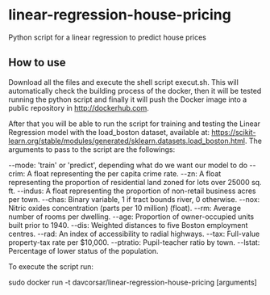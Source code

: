 # linear-regression-house-pricing
Python script for a linear regression to predict house prices

## How to use
Download all the files and execute the shell script execut.sh. This will automatically check the building process of the docker, then it will be tested running the python script and finally it will push the Docker image into a public repository in http://dockerhub.com.

After that you will be able to run the script for training and testing the Linear Regression model with the load_boston dataset, available at: https://scikit-learn.org/stable/modules/generated/sklearn.datasets.load_boston.html. The arguments to pass to the script are the followings:

--mode: 'train' or 'predict', depending what do we want our model to do
--crim: A float representing the per capita crime rate.
--zn: A float representing the proportion of residential land zoned for lots over 25000 sq. ft.
--indus: A float representing the proportion of non-retail business acres per town.
--chas: Binary variable, 1 if tract bounds river, 0 otherwise.
--nox: Nitric oxides concentration (parts per 10 million) (float).
--rm: Average number of rooms per dwelling.
--age: Proportion of owner-occupied units built prior to 1940.
--dis: Weighted distances to five Boston employment centres.
--rad: An index of accessibility to radial highways.
--tax: Full-value property-tax rate per $10,000.
--ptratio: Pupil-teacher ratio by town.
--lstat: Percentage of lower status of the population.

To execute the script run:

sudo docker run -t davcorsar/linear-regression-house-pricing [arguments]
